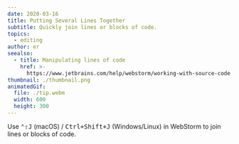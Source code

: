 ```yaml
---
date: 2020-03-16
title: Putting Several Lines Together
subtitle: Quickly join lines or blocks of code.
topics:
  - editing
author: er
seealso:
  - title: Manipulating lines of code
    href: >-
      https://www.jetbrains.com/help/webstorm/working-with-source-code.html#editor_lines_code_blocks
thumbnail: ./thumbnail.png
animatedGif:
  file: ./tip.webm
  width: 600
  height: 300
---
```


Use <kbd>⌃⇧J</kbd> (macOS) / <kbd>Ctrl+Shift+J</kbd> (Windows/Linux) in WebStorm to join lines or blocks of code.
